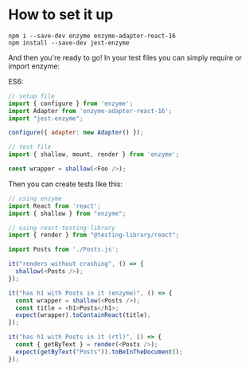 #  How to set it up

```
npm i --save-dev enzyme enzyme-adapter-react-16
npm install --save-dev jest-enzyme
```

And then you're ready to go! In your test files you can simply require or import enzyme:

ES6:

```javascript
// setup file
import { configure } from 'enzyme';
import Adapter from 'enzyme-adapter-react-16';
import "jest-enzyme";

configure({ adapter: new Adapter() });
```

```javascript
// test file
import { shallow, mount, render } from 'enzyme';

const wrapper = shallow(<Foo />);
```
Then you can create tests like this:

```javascript
// using enzyme
import React from 'react';
import { shallow } from "enzyme";

// using react-testing-library
import { render } from "@testing-library/react";

import Posts from './Posts.js';

it("renders without crashing", () => {
  shallow(<Posts />);
});

it("has h1 with Posts in it (enzyme)", () => {
  const wrapper = shallow(<Posts />);
  const title = <h1>Posts</h1>;
  expect(wrapper).toContainReact(title);
});

it("has h1 with Posts in it (rtl)", () => {
  const { getByText } = render(<Posts />);
  expect(getByText("Posts")).toBeInTheDocument();
});
```